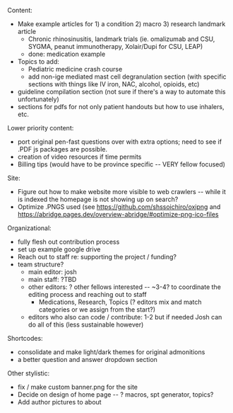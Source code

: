 Content:

- Make example articles for 1) a condition 2) macro 3) research landmark article
  - Chronic rhinosinusitis, landmark trials (ie. omalizumab and CSU, SYGMA, peanut immunotherapy, Xolair/Dupi for CSU, LEAP)
  - done: medication example
- Topics to add:
  - Pediatric medicine crash course
  - add non-ige mediated mast cell degranulation section (with specific sections with things like IV iron, NAC, alcohol, opioids, etc)
- guideline compilation section (not sure if there's a way to automate this unfortunately)
- sections for pdfs for not only patient handouts but how to use inhalers, etc.

Lower priority content:

- port original pen-fast questions over with extra options; need to see if .PDF js packages are possible.
- creation of video resources if time permits
- Billing tips (would have to be province specific -- VERY fellow focused)

Site:

- Figure out how to make website more visible to web crawlers -- while it is indexed the homepage is not showing up on search?
- Optimize .PNGS used (see https://github.com/shssoichiro/oxipng and https://abridge.pages.dev/overview-abridge/#optimize-png-ico-files

Organizational:

- fully flesh out contribution process
- set up example google drive
- Reach out to staff re: supporting the project / funding?
- team structure?
  - main editor: josh
  - main staff: ?TBD
  - other editors: ? other fellows interested -- ~3-4? to coordinate the editing process and reaching out to staff
    - Medications, Research, Topics (? editors mix and match categories or we assign from the start?)
  - editors who also can code / contribute: 1-2 but if needed Josh can do all of this (less sustainable however)

Shortcodes:

- consolidate and make light/dark themes for original admonitions
- a better question and answer dropdown section

Other stylistic:

- fix / make custom banner.png for the site
- Decide on design of home page -- ? macros, spt generator, topics?
- Add author pictures to about
